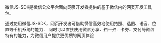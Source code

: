 微信JS-SDK是微信公众平台面向网页开发者提供的基于微信内的网页开发工具包。

通过使用微信JS-SDK，网页开发者可借助微信高效地使用拍照、选图、语音、位置等手机系统的能力，
同时可以直接使用微信分享、扫一扫、卡券、支付等微信特有的能力，为微信用户提供更优质的网页体验